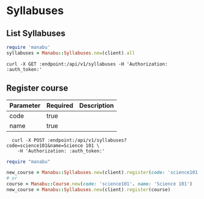 Syllabuses
=======

List Syllabuses
------------

```ruby
require 'manabu'
syllabuses = Manabu::Syllabuses.new(client).all
```

```shell
curl -X GET :endpoint:/api/v1/syllabuses -H 'Authorization: :auth_token:'
```

Register course
---------------

| Parameter              | Required | Description            |
| ---------------------- | -------- | ---------------------- |
| code                   | true     |                        |
| name                   | true     |                        |

```shell
  curl -X POST :endpoint:/api/v1/syllabuses?code=science101&name=Science 101 \
    -H 'Authorization: :auth_token:'
```

```ruby
require "manabu"

new_course = Manabu::Syllabuses.new(client).register(code: 'science101'. name: 'Science 101')
# or
course = Manabu::Course.new(code: 'science101'. name: 'Science 101')
new_course = Manabu::Syllabuses.new(client).register(course)
```
